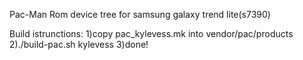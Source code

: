 Pac-Man Rom device tree for samsung galaxy trend lite(s7390)

Build istrunctions:
1)copy pac_kylevess.mk into vendor/pac/products
2)./build-pac.sh kylevess
3)done!
